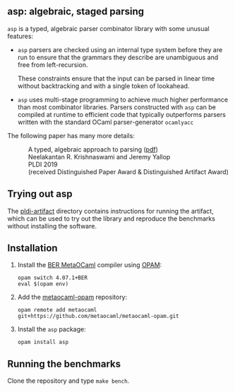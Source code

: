 ## asp: algebraic, staged parsing

`asp` is a typed, algebraic parser combinator library with some unusual features:

  * `asp` parsers are checked using an internal type system before they are
    run to ensure that the grammars they describe are unambiguous and
    free from left-recursion.

    These constraints ensure that the input can be parsed in linear
    time without backtracking and with a single token of lookahead.

  * `asp` uses multi-stage programming to achieve much higher
    performance than most combinator libraries.  Parsers constructed
    with `asp` can be compiled at runtime to efficient code that
    typically outperforms parsers written with the standard OCaml
    parser-generator `ocamlyacc`
    
The following paper has many more details:

&nbsp;&nbsp;&nbsp;&nbsp;&nbsp;&nbsp;&nbsp;&nbsp;&nbsp;&nbsp;&nbsp;&nbsp;A typed, algebraic approach to parsing ([pdf][paper])  
&nbsp;&nbsp;&nbsp;&nbsp;&nbsp;&nbsp;&nbsp;&nbsp;&nbsp;&nbsp;&nbsp;&nbsp;Neelakantan R. Krishnaswami and Jeremy Yallop  
&nbsp;&nbsp;&nbsp;&nbsp;&nbsp;&nbsp;&nbsp;&nbsp;&nbsp;&nbsp;&nbsp;&nbsp;PLDI 2019  
&nbsp;&nbsp;&nbsp;&nbsp;&nbsp;&nbsp;&nbsp;&nbsp;&nbsp;&nbsp;&nbsp;&nbsp;(received Distinguished Paper Award &amp; Distinguished Artifact Award)

## Trying out asp

The [pldi-artifact](pldi-artifact) directory contains instructions for running the artifact, which can be used to try out the library and reproduce the benchmarks without installing the software.

## Installation

1. Install the [BER MetaOCaml][ber-metaocaml] compiler using [OPAM][opam]:

   ```
   opam switch 4.07.1+BER
   eval $(opam env)
   ```

2. Add the [metaocaml-opam][metaocaml-opam] repository:

   ```
   opam remote add metaocaml git+https://github.com/metaocaml/metaocaml-opam.git
   ```

3. Install the `asp` package:

   ```
   opam install asp
   ```


## Running the benchmarks

Clone the repository and type `make bench`.

[paper]: https://www.cl.cam.ac.uk/~jdy22/papers/a-typed-algebraic-approach-to-parsing.pdf
[opam]: https://opam.ocaml.org/
[letrec]: https://github.com/yallop/metaocaml-letrec
[ber-metaocaml]: http://okmij.org/ftp/ML/MetaOCaml.html
[metaocaml-opam]: https://github.com/metaocaml/metaocaml-opam/
